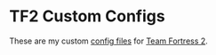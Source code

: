 <!-- SPDX-License-Identifier: CC0-1.0 -->

# TF2 Custom Configs #

These are my custom [config files] for [Team Fortress 2].

[config files]: <https://developer.valvesoftware.com/wiki/CFG> "CFG - Valve Developer Community"
[Team Fortress 2]: <https://store.steampowered.com/app/440/Team_Fortress_2/> "Team Fortress 2 on Steam"
